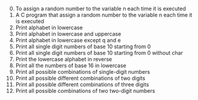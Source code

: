 0. To assign a random number to the variable n each time it is executed
1. A C program that assign a random number to the variable n each time it is executed
2. Print alphabet in lowercase
3. Print alphabet in lowercase and uppercase
4. Print alphabet in lowercase except q and e
5. Print all single digit numbers of base 10 starting from 0
6. Print all single digit numbers of base 10 starting from 0 without char
7. Print the lowercase alphabet in reverse
8. Print all the numbers of base 16 in lowercase
9. Print all possible combinations of single-digit numbers
10. Print all possible different combinations of two digits
11. Print all possible different combinations of three digits
12. Print all possible combinations of two two-digit numbers
